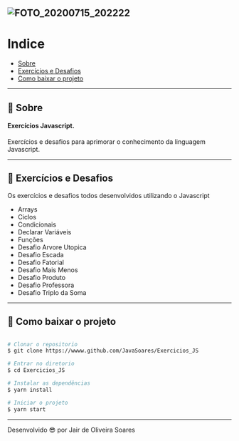 ![FOTO_20200715_202222](https://user-images.githubusercontent.com/64690628/88179222-f3784300-cc01-11ea-8624-53926ae9d5c1.jpg)
---
# Indice

- [Sobre](#-sobre)
- [Exercícios e Desafios](#-exercicios-e-desafios)
- [Como baixar o projeto](#-como-baixar-o-projeto)

---
## 📝 Sobre
#### Exercícios Javascript.
Exercícios e desafios para aprimorar o conhecimento da linguagem Javascript.

---
## 🚀 Exercícios e Desafios

Os exercícios e desafios todos desenvolvidos utilizando o Javascript

- Arrays
- Ciclos
- Condicionais
- Declarar Variáveis
- Funções
- Desafio Arvore Utopica
- Desafio Escada
- Desafio Fatorial
- Desafio Mais Menos
- Desafio Produto
- Desafio Professora
- Desafio Triplo da Soma

---
## 📁 Como baixar o projeto

```bash

# Clonar o repositorio
$ git clone https://wwww.github.com/JavaSoares/Exercicios_JS

# Entrar no diretorio 
$ cd Exercicios_JS

# Instalar as dependências
$ yarn install

# Iniciar o projeto
$ yarn start
```
---
Desenvolvido 😎 por Jair de Oliveira Soares
